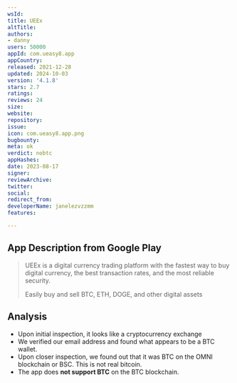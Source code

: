 ```yaml
---
wsId: 
title: UEEx
altTitle: 
authors:
- danny
users: 50000
appId: com.ueasy8.app
appCountry: 
released: 2021-12-28
updated: 2024-10-03
version: '4.1.8'
stars: 2.7
ratings: 
reviews: 24
size: 
website: 
repository: 
issue: 
icon: com.ueasy8.app.png
bugbounty: 
meta: ok
verdict: nobtc
appHashes: 
date: 2023-08-17
signer: 
reviewArchive: 
twitter: 
social: 
redirect_from: 
developerName: janelezvzzmm
features: 

---
```


## App Description from Google Play

> UEEx is a digital currency trading platform with the fastest way to buy digital currency, the best transaction rates, and the most reliable security.
>
> Easily buy and sell BTC, ETH, DOGE, and other digital assets

## Analysis 

- Upon initial inspection, it looks like a cryptocurrency exchange
- We verified our email address and found what appears to be a BTC wallet. 
- Upon closer inspection, we found out that it was BTC on the OMNI blockchain or BSC. This is not real bitcoin. 
- The app does **not support BTC** on the BTC blockchain.
